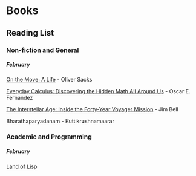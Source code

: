 # Books 

## Reading List
### Non-fiction and General
##### February
[On the Move: A Life][1] - Oliver Sacks

[Everyday Calculus: Discovering the Hidden Math All Around Us][2] - Oscar E.
Fernandez

[The Interstellar Age: Inside the Forty-Year Voyager Mission][3] - Jim Bell

Bharathaparyadanam - Kuttikrushnamaarar


### Academic and Programming
##### February
[Land of Lisp][4]


[1]: http://www.amazon.com/Move-Life-Oliver-Sacks/dp/0804170932/ref=sr_1_1/189-2964937-9460644?ie=UTF8&qid=1455059714&sr=8-1&keywords=Life+on+the+move
[2]: http://www.amazon.com/Everyday-Calculus-Discovering-Hidden-Around/dp/0691157553/ref=sr_1_1?ie=UTF8&qid=1455059912&sr=8-1&keywords=Everyday+Calculus
[3]: http://www.amazon.com/Interstellar-Age-Forty-Year-Voyager-Mission/dp/0525954325/ref=sr_1_1?ie=UTF8&qid=1455060020&sr=8-1&keywords=the+interstellar+age+inside+the+forty-year+voyager+mission
[4]: http://landoflisp.com/
